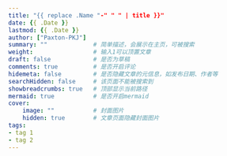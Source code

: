 ```yaml
---
title: "{{ replace .Name "-" " " | title }}"
date: {{ .Date }}
lastmod: {{ .Date }}
author: ["Paxton-PKJ"]
summary: ""             # 简单描述，会展示在主页，可被搜索
weight:                 # 输入1可以顶置文章
draft: false            # 是否为草稿
comments: true          # 是否开启评论
hidemeta: false         # 是否隐藏文章的元信息，如发布日期、作者等
searchHidden: false     # 该页面不能被搜索到
showbreadcrumbs: true   # 顶部显示当前路径
mermaid: true           # 是否开启mermaid
cover:
    image: ""           # 封面图片
    hidden: true        # 文章页面隐藏封面图片
tags:
- tag 1
- tag 2
---
```

